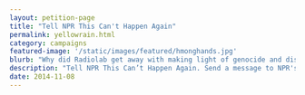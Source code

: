 ```yaml
---
layout: petition-page
title: "Tell NPR This Can't Happen Again"
permalink: yellowrain.html
category: campaigns
featured-image: '/static/images/featured/hmonghands.jpg'
blurb: "Why did Radiolab get away with making light of genocide and disrespecting a survivor?"
description: "Tell NPR This Can’t Happen Again. Send a message to NPR's VP of Diversity now."
date: 2014-11-08
---
```


<link href='https://actionnetwork.org/css/style-embed-whitelabel.css' rel='stylesheet' type='text/css' />
<script>window.yepnope || document.write('<script src="https://actionnetwork.org/assets/yepnope154-min.js"><\/script>');</script>
<script src='https://actionnetwork.org/widgets/v2/petition/tell-npr-this-cant-happen-again?format=js&source=widget&style=full'></script>
<div id='can-petition-area-tell-npr-this-cant-happen-again' style='width: 100%'><!-- this div is the target for our HTML insertion --></div>